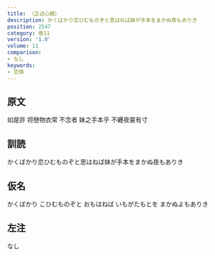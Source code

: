 ```yaml
---
title: （正述心緒）
description: かくばかり恋ひむものぞと思はねば妹が手本をまかぬ夜もありき
position: 2547
category: 巻11
version: '1.0'
volume: 11
comparison:
- なし
keywords:
- 恋情
---
```


## 原文

如是許 将戀物衣常 不念者 妹之手本乎 不纒夜裳有寸

## 訓読

かくばかり恋ひむものぞと思はねば妹が手本をまかぬ夜もありき

## 仮名

かくばかり こひむものぞと おもはねば いもがたもとを まかぬよもありき

## 左注

なし
